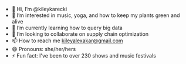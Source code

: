 - 👋 Hi, I’m @kileykarecki
- 👀 I’m interested in music, yoga, and how to keep my plants green and alive
- 🌱 I’m currently learning how to query big data
- 💞️ I’m looking to collaborate on supply chain optimization 
- 📫 How to reach me kileyalexakar@gmail.com
- 😄 Pronouns: she/her/hers
- ⚡ Fun fact: I've been to over 230 shows and music festivals

<!---
kileykarecki/kileykarecki is a ✨ special ✨ repository because its `README.md` (this file) appears on your GitHub profile.
You can click the Preview link to take a look at your changes.
--->
